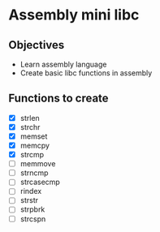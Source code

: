 # Assembly mini libc

## Objectives
- Learn assembly language
- Create basic libc functions in assembly

## Functions to create
- [x] strlen
- [x] strchr
- [x] memset
- [x] memcpy
- [x] strcmp
- [ ] memmove
- [ ] strncmp
- [ ] strcasecmp
- [ ] rindex
- [ ] strstr
- [ ] strpbrk
- [ ] strcspn